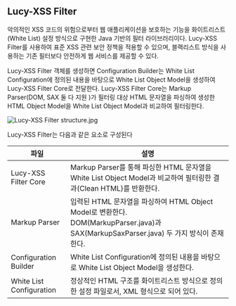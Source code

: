 ## Lucy-XSS Filter
악의적인 XSS 코드의 위험으로부터 웹 애플리케이션을 보호하는 기능을 화이트리스트(White List) 설정 방식으로 구현한 Java 기반의 필터 라이브러리이다. 
Lucy-XSS Filter를 사용하여 표준 XSS 관련 보안 정책을 적용할 수 있으며, 블랙리스트 방식을 사용하는 기존 필터보다 안전하게 웹 서비스를 제공할 수 있다.

Lucy-XSS Filter 객체를 생성하면 Configuration Builder는 White List Configuration에 정의된 내용을 바탕으로 
White List Object Model을 생성하여 Lucy-XSS Filter Core로 전달한다. 
Lucy-XSS Filter Core는 Markup Parser(DOM, SAX 둘 다 지원 )가 필터링 대상 HTML 문자열을 파싱하여 생성한 HTML Object Model을 
White List Object Model과 비교하여 필터링한다.

![Lucy-XSS Filter structure.jpg](/files/18411)

Lucy-XSS Filter는 다음과 같은 요소로 구성된다

| 파일                                              |설명                                                                  |
|------------------------|--------------------------------|
|Lucy-XSS Filter Core    |Markup Parser를 통해 파싱한 HTML 문자열을 White List Object Model과 비교하여 필터링한 결과(Clean HTML)를 반환한다.|
|Markup Parser           |입력된 HTML 문자열을 파싱하여 HTML Object Model로 변환한다. <br> DOM(MarkupParser.java)과 SAX(MarkupSaxParser.java) 두 가지 방식이 존재한다.|
|Configuration Builder   |White List Configuration에 정의된 내용을 바탕으로 White List Object Model을 생성한다.|
|White List Configuration|정상적인 HTML 구조를 화이트리스트 방식으로 정의한 설정 파일로서, XML 형식으로 되어 있다.|

